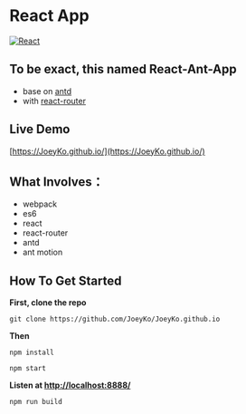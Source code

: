 # React App
[![React](https://cldup.com/dTxpPi9lDf.thumb.png)](https://facebook.github.io/react/)

## To be exact, this named React-Ant-App
  -  base on [antd](https://ant.design/)
  -  with [react-router](https://github.com/ReactTraining/react-router)

## Live Demo
[https://JoeyKo.github.io/](https://JoeyKo.github.io/)

## What Involves：
-  webpack
-  es6
-  react
-  react-router
-  antd
-  ant motion

## How To Get Started
**First, clone the repo**
```
git clone https://github.com/JoeyKo/JoeyKo.github.io
```

**Then**
```
npm install

npm start
```
**Listen at [http://localhost:8888/]([http://localhost:8888/])**
```
npm run build
```

